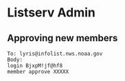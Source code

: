 # Listserv Admin

## Approving new members
```
To: lyris@infolist.nws.noaa.gov
Body:
login BjxpM!jf@hf8
member approve XXXXX
```

